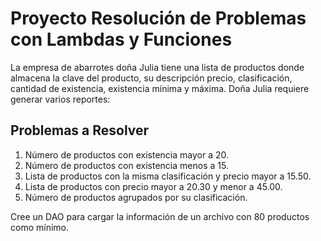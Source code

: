 # Proyecto Resolución de Problemas con Lambdas y Funciones

La empresa de abarrotes doña Julia tiene una lista de productos donde almacena la clave del producto, su descripción precio, clasificación, cantidad de existencia, existencia mínima y máxima. Doña Julia requiere generar varios reportes:

## Problemas a Resolver

1. Número de productos con existencia mayor a 20.
2. Número de productos con existencia menos a 15.
3. Lista de productos con la misma clasificación y precio mayor a 15.50.
4. Lista de productos con precio mayor a 20.30 y menor a 45.00.
5. Número de productos agrupados por su clasificación.

Cree un DAO para cargar la información de un archivo con 80 productos como mínimo.